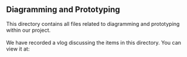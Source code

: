 <h2>Diagramming and Prototyping</h2>
This directory contains all files related to diagramming and prototyping within our project.
<br/>
<br/>
We have recorded a vlog discussing the items in this directory. You can view it at:
